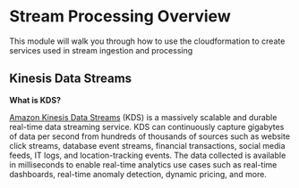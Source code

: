 # Stream Processing Overview

This module will walk you through how to use the cloudformation to create services used in stream ingestion and processing

## Kinesis Data Streams

**What is KDS?**

 [Amazon Kinesis Data Streams][1] (KDS) is a massively scalable and durable real-time data streaming service. KDS can continuously capture gigabytes of data per second from hundreds of thousands of sources such as website click streams, database event streams, financial transactions, social media feeds, IT logs, and location-tracking events. The data collected is available in milliseconds to enable real-time analytics use cases such as real-time dashboards, real-time anomaly detection, dynamic pricing, and more.
 
 [1]: https://aws.amazon.com/kinesis/data-streams/


